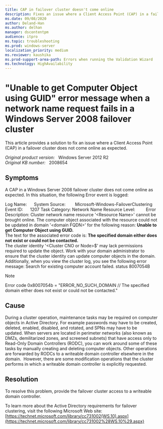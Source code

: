 ```yaml
---
title: CAP in failover cluster doesn't come online
description: Fixes an issue where a Client Access Point (CAP) in a failover cluster does not come online as expected.
ms.date: 09/08/2020
author: Deland-Han
ms.author: delhan
manager: dscontentpm
audience: itpro
ms.topic: troubleshooting
ms.prod: windows-server
localization_priority: medium
ms.reviewer: kaushika
ms.prod-support-area-path: Errors when running the Validation Wizard
ms.technology: HighAvailability
---
```

# "Unable to get Computer Object using GUID" error message when a network name request fails in a Windows Server 2008 failover cluster

This article provides a solution to fix an issue where a Client Access Point (CAP) in a failover cluster does not come online as expected.

_Original product version:_ &nbsp; Windows Server 2012 R2  
_Original KB number:_ &nbsp; 2008654

## Symptoms

A CAP in a Windows Server 2008 failover cluster does not come online as expected. In this situation, the following Error event is logged: 

Log Name:      System
Source:        Microsoft-Windows-FailoverClustering
Event ID:      1207
Task Category: Network Name Resource
Level:         Error
Description:
Cluster network name resource '\<Resource Name>' cannot be brought online. The computer object associated with the resource could not be updated in domain '\<domain FQDN>' for the following reason:
 **Unable to get Computer Object using GUID.**  
 The text for the associated error code is: **The specified domain either does not exist or could not be contacted.**  
 The cluster identity '\<Cluster CNO or Node>$' may lack permissions required to update the object. Work with your domain administrator to ensure that the cluster identity can update computer objects in the domain. 
 Additionally, when you view the cluster log, you see the following error message: 
 Search for existing computer account failed. status 8007054B 

> [!NOTE]
> Error code 0x8007054b = "ERROR_NO_SUCH_DOMAIN // The specified domain either does not exist or could not be contacted." 

## Cause

During a cluster operation, maintenance tasks may be required on computer objects in Active Directory. For example passwords may have to be created, deleted, enabled, disabled, and rotated, and SPNs may have to be updated. When servers are located in perimeter networks (also known as DMZs, demilitarized zones, and screened subnets) that have access only to Read-Only Domain Controllers (RODC), you can work around some of these tasks by manually creating and deleting computer objects. Other operations are forwarded by RODCs to a writeable domain controller elsewhere in the domain.  However, there are some modification operations that the cluster performs in which a writeable domain controller is explicitly requested. 

## Resolution

To resolve this problem, provide the failover cluster access to a writeable domain controller.

 To learn more about the Active Directory requirements for failover clustering, visit the following Microsoft Web site: 
 [https://technet.microsoft.com/library/cc731002(WS.10).aspx](https://technet.microsoft.com/library/cc731002%28WS.10%29.aspx) 
